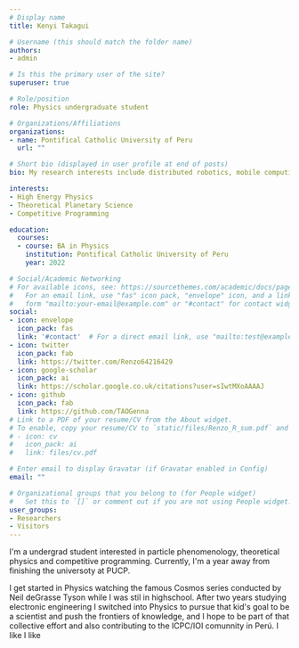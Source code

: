 ```yaml
---
# Display name
title: Kenyi Takagui

# Username (this should match the folder name)
authors:
- admin

# Is this the primary user of the site?
superuser: true

# Role/position
role: Physics undergraduate student 

# Organizations/Affiliations
organizations:
- name: Pontifical Catholic University of Peru
  url: ""

# Short bio (displayed in user profile at end of posts)
bio: My research interests include distributed robotics, mobile computing and programmable matter.

interests:
- High Energy Physics 
- Theoretical Planetary Science
- Competitive Programming

education:
  courses:
  - course: BA in Physics
    institution: Pontifical Catholic University of Peru
    year: 2022

# Social/Academic Networking
# For available icons, see: https://sourcethemes.com/academic/docs/page-builder/#icons
#   For an email link, use "fas" icon pack, "envelope" icon, and a link in the
#   form "mailto:your-email@example.com" or "#contact" for contact widget.
social:
- icon: envelope
  icon_pack: fas
  link: '#contact'  # For a direct email link, use "mailto:test@example.org".
- icon: twitter
  icon_pack: fab
  link: https://twitter.com/Renzo64216429
- icon: google-scholar
  icon_pack: ai
  link: https://scholar.google.co.uk/citations?user=sIwtMXoAAAAJ
- icon: github
  icon_pack: fab
  link: https://github.com/TAOGenna
# Link to a PDF of your resume/CV from the About widget.
# To enable, copy your resume/CV to `static/files/Renzo_R_sum.pdf` and uncomment the lines below.
# - icon: cv
#   icon_pack: ai
#   link: files/cv.pdf

# Enter email to display Gravatar (if Gravatar enabled in Config)
email: ""

# Organizational groups that you belong to (for People widget)
#   Set this to `[]` or comment out if you are not using People widget.
user_groups:
- Researchers
- Visitors
---
```

I'm a undergrad student interested in particle phenomenology, theoretical physics and competitive programming. Currently, I'm a year away from finishing the universoty at PUCP.

I get started in Physics watching the famous Cosmos series conducted by Neil deGrasse Tyson while I was stil in highschool. After two years studying electronic engineering I switched into Physics to pursue that kid's goal to be a scientist and push the frontiers of knowledge, and I hope to be part of that collective effort and also contributing to the ICPC/IOI comunnity in Perú. I like I like 
